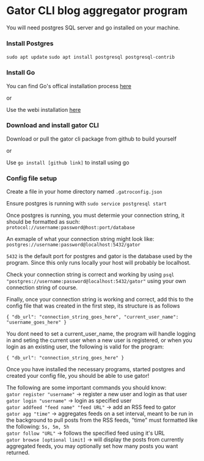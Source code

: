 # Gator CLI blog aggregator program

You will need postgres SQL server and go installed on your machine.

### Install Postgres
`sudo apt update`
`sudo apt install postgresql postgresql-contrib`

### Install Go
You can find Go's offical installation process [here](https://go.dev/doc/install)

or

Use the webi installation [here](https://webinstall.dev/golang/)

### Download and install gator CLI
Download or pull the gator cli package from github to build yourself

or

Use `go install [github link]` to install using go

### Config file setup
Create a file in your home directory named `.gatroconfig.json`

Ensure postgres is running with
`sudo service postgresql start`

Once postgres is running, you must determie your connection string, it should be formatted as such:
`protocol://username:password@host:port/database`

An exmaple of what your connection string might look like:
`postgres://username:password@localhost:5432/gator`

`5432` is the default port for postgres and gator is the database used by the program. Since this only runs locally your host will probably be localhost.

Check your connection string is correct and working by using `psql "postgres://username:password@localhost:5432/gator"` using your own connection string of course.

Finally, once your connection string is working and correct, add this to the config file that was created in the first step, its structure is as follows

`{
  "db_url": "connection_string_goes_here",
  "current_user_name": "username_goes_here"
}`

You dont need to set a current_user_name, the program will handle logging in and seting the current user when a new user is registered, or when you login as an existing user, the following is valid for the program:

`{
  "db_url": "connection_string_goes_here"
}`




Once you have installed the necessary programs, started postgres and created your config file, you should be able to use gator!

The following are some important commands you should know: <br>
`gator register "username"` -> register a new user and login as that user <br>
`gator login "username"` -> login as specified user <br>
`gator addfeed "feed name" "feed URL"` -> add an RSS feed to gator <br>
`gator agg "time"` -> aggregates feeds on a set interval, meant to be run in the background to pull posts from the RSS feeds, "time" must formatted like the following: `5s, 5m, 5h` <br>
`gator follow "URL"` -> follows the specified feed using it's URL <br>
`gator browse [optional limit]` -> will display the posts from currently aggregated feeds, you may optionally set how many posts you want returned. <br>
